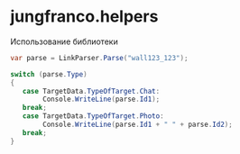# jungfranco.helpers
Использование библиотеки

```c#
var parse = LinkParser.Parse("wall123_123");

switch (parse.Type)
{
   case TargetData.TypeOfTarget.Chat:
        Console.WriteLine(parse.Id1);
   break;
   case TargetData.TypeOfTarget.Photo:
        Console.WriteLine(parse.Id1 + " " + parse.Id2);
   break;
}
```
